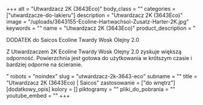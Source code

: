+++
alt = "Utwardzacz 2K (3643Eco)"
body_class = ""
categories = ["utwardzacze-do-lakieru"]
description = "Utwardzacz 2K (3643Eco)"
image = "/uploads/3643155-Ecoline-Hartwachsol-Zusatz-Harter-2K.jpg"
keywords = ""
name = "Utwardzacz 2K (3643Eco)"
product_description = "<p>DODATEK do Saicos Ecoline Twardy Wosk Olejny 2.0</p><p>Z Utwardzaczem 2K Ecoline Twardy Wosk Olejny 2.0 zyskuje większą odporność. Powierzchnia jest gotowa do użytkowania w krótszym czasie i bardziej odporne na ścieranie.</p>"
robots = "noindex"
slug = "utwardzacz-2k-3643-eco"
subname = ""
title = "Utwardzacz 2K (3643Eco) | Saicos"
zastosowanie = ["do wnętrz"]
[dodatkowy_opis]
kolory = []
piktogramy = ""
pliki_do_pobrania = ""
youtube_embed = ""
+++
